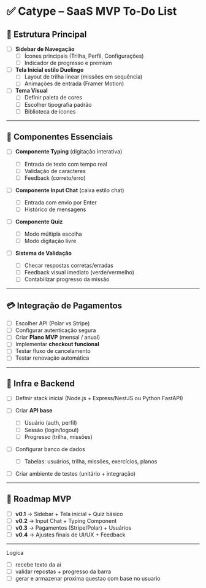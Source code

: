 # ✅ Catype – SaaS MVP To-Do List

## 📌 Estrutura Principal

* [ ] **Sidebar de Navegação**
  * [ ] Ícones principais (Trilha, Perfil, Configurações)
  * [ ] Indicador de progresso e premium
* [ ] **Tela Inicial estilo Duolingo**
  * [ ] Layout de trilha linear (missões em sequência)
  * [ ] Animações de entrada (Framer Motion)
* [ ] **Tema Visual**
  * [ ] Definir paleta de cores
  * [ ] Escolher tipografia padrão
  * [ ] Biblioteca de ícones

---

## 🎯 Componentes Essenciais

* [ ] **Componente Typing** (digitação interativa)

  * [ ] Entrada de texto com tempo real
  * [ ] Validação de caracteres
  * [ ] Feedback (correto/erro)
* [ ] **Componente Input Chat** (caixa estilo chat)

  * [ ] Entrada com envio por Enter
  * [ ] Histórico de mensagens
* [ ] **Componente Quiz**

  * [ ] Modo múltipla escolha
  * [ ] Modo digitação livre
* [ ] **Sistema de Validação**

  * [ ] Checar respostas corretas/erradas
  * [ ] Feedback visual imediato (verde/vermelho)
  * [ ] Contabilizar progresso da missão

---

## 💳 Integração de Pagamentos

* [ ] Escolher API (Polar vs Stripe)
* [ ] Configurar autenticação segura
* [ ] Criar **Plano MVP** (mensal / anual)
* [ ] Implementar **checkout funcional**
* [ ] Testar fluxo de cancelamento
* [ ] Testar renovação automática

---

## 🔧 Infra e Backend

* [ ] Definir stack inicial (Node.js + Express/NestJS ou Python FastAPI)
* [ ] Criar **API base**

  * [ ] Usuário (auth, perfil)
  * [ ] Sessão (login/logout)
  * [ ] Progresso (trilha, missões)
* [ ] Configurar banco de dados

  * [ ] Tabelas: usuários, trilha, missões, exercícios, planos
* [ ] Criar ambiente de testes (unitário + integração)

---

## 🚀 Roadmap MVP

* [ ] **v0.1** → Sidebar + Tela inicial + Quiz básico
* [ ] **v0.2** → Input Chat + Typing Component
* [ ] **v0.3** → Pagamentos (Stripe/Polar) + Usuários
* [ ] **v0.4** → Ajustes finais de UI/UX + Feedback

---


Logica

* [ ] recebe texto da ai
* [ ] validar repostas + progresso da barra
* [ ] gerar e armazenar proxima questao com base no usuario